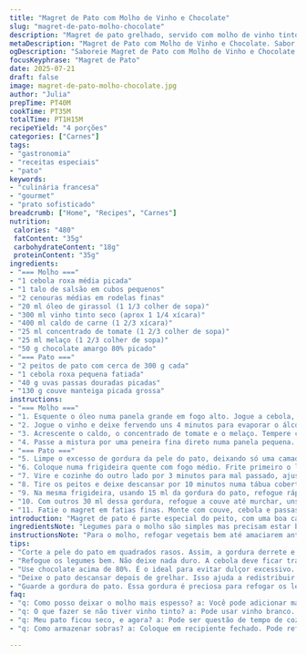 ```yaml
---
title: "Magret de Pato com Molho de Vinho e Chocolate"
slug: "magret-de-pato-molho-chocolate"
description: "Magret de pato grelhado, servido com molho de vinho tinto e chocolate amargo. Molho leva legumes refogados, vinho, caldo bovino, tomate concentrado e melaço. O pato é preparado grelhando o lado da gordura até ficar crocante, depois finalizado rapidamente. Servido com couve refogada, cebola roxa e frutas secas, substituindo as cranberries por uvas passas picadas. O molho é peneirado e incorporado com o chocolate. Receita sem glúten, lactose, ovos, laticínios e nozes."
metaDescription: "Magret de Pato com Molho de Vinho e Chocolate. Sabor intenso, prato requintado. Ideal para surpreender."
ogDescription: "Saboreie Magret de Pato com Molho de Vinho e Chocolate. Uma combinação rica e inusitada para impressionar."
focusKeyphrase: "Magret de Pato"
date: 2025-07-21
draft: false
image: magret-de-pato-molho-chocolate.jpg
author: "Julia"
prepTime: PT40M
cookTime: PT35M
totalTime: PT1H15M
recipeYield: "4 porções"
categories: ["Carnes"]
tags:
- "gastronomia"
- "receitas especiais"
- "pato"
keywords:
- "culinária francesa"
- "gourmet"
- "prato sofisticado"
breadcrumb: ["Home", "Recipes", "Carnes"]
nutrition: 
 calories: "480"
 fatContent: "35g"
 carbohydrateContent: "18g"
 proteinContent: "35g"
ingredients:
- "=== Molho ==="
- "1 cebola roxa média picada"
- "1 talo de salsão em cubos pequenos"
- "2 cenouras médias em rodelas finas"
- "20 ml óleo de girassol (1 1/3 colher de sopa)"
- "300 ml vinho tinto seco (aprox 1 1/4 xícara)"
- "400 ml caldo de carne (1 2/3 xícara)"
- "25 ml concentrado de tomate (1 2/3 colher de sopa)"
- "25 ml melaço (1 2/3 colher de sopa)"
- "50 g chocolate amargo 80% picado"
- "=== Pato ==="
- "2 peitos de pato com cerca de 300 g cada"
- "1 cebola roxa pequena fatiada"
- "40 g uvas passas douradas picadas"
- "130 g couve manteiga picada grossa"
instructions:
- "=== Molho ==="
- "1. Esquente o óleo numa panela grande em fogo alto. Jogue a cebola, o salsão e a cenoura. Refogue até a cebola ficar translúcida, uns 5 minutos."
- "2. Jogue o vinho e deixe fervendo uns 4 minutos para evaporar o álcool e concentrar sabores."
- "3. Acrescente o caldo, o concentrado de tomate e o melaço. Tempere com bastante pimenta do reino. Deixe cozinhar em fogo médio até reduzir à metade, uns 12 minutos."
- "4. Passe a mistura por uma peneira fina direto numa panela pequena. Adicione o chocolate picado e mexa até dissolver completamente. Mantenha aquecido."
- "=== Pato ==="
- "5. Limpe o excesso de gordura da pele do pato, deixando só uma camada fina. Faça cortes rasos em forma de grade na pele, sem atingir a carne. Salpique sal e pimenta."
- "6. Coloque numa frigideira quente com fogo médio. Frite primeiro o lado da gordura por cerca de 12 minutos até ficar crocante e dourado."
- "7. Vire e cozinhe do outro lado por 3 minutos para mal passado, ajuste o tempo para ao ponto ou bem passado, conforme preferência."
- "8. Tire os peitos e deixe descansar por 10 minutos numa tábua coberta com papel alumínio."
- "9. Na mesma frigideira, usando 15 ml da gordura do pato, refogue rápido a cebola e as passas por 3 minutos. Reserve."
- "10. Com outros 30 ml dessa gordura, refogue a couve até murchar, uns 4 minutos. Tempere com sal e pimenta."
- "11. Fatie o magret em fatias finas. Monte com couve, cebola e passas ao lado. Regue com o molho de vinho e chocolate."
introduction: "Magret de pato é parte especial do peito, com uma boa camada de gordura que deixa a carne suculenta ao cozinhar. O segredo tá em fazer essa gordura ficar crocante sem que o pato fique seco. Molho com vinho tinto e chocolate é inusitado, mas combina perfeitamente com a riqueza do pato. O amargor do chocolate escuro equilibra o dulçor do melaço e o toque ácido do vinho. Na França, costumam servir carnes com um toque leve de frutas ou algo agridoce, aqui o substituto das cranberries foi as uvas passas. A couve manteiga é ótima pra dar um verde no prato e dar estrutura sem pesar. A receita tem duração boa para preparar, mas o esforço vale a pena. Depois de provar, a combinação fica na memória."
ingredientsNote: "Legumes para o molho são simples mas precisam estar bem picados para cozinhar rápido e liberar sabor. Manteve o aipo e cenoura como base clássica. O vinho deve ser bom para beber, porque vai concentrar ainda mais. Molho fica com uma textura aveludada depois de passar pela peneira. A quantidade de melaço e tomate foi levemente reduzida para evitar o toque doce excessivo que pode mascarar o sabor do pato. Use chocolate amargo acima de 80% para não ficar doce, picado para derreter rápido. Pode trocar o melaço por melado de cana ou açúcar mascavo escuro. Couve manteiga nem tão fibrosa, nem muito mole, é fácil de achar no Brasil e segura bem o calor da frigideira. Passas substituem cranberries, dão um agridoce diferente e bem brasileiro. Quanto ao pato, magret fresco e com gordura de qualidade faz diferença no resultado final, evite congelados."
instructionsNote: "Para o molho, refogar vegetais bem até amaciarem antes de adicionar líquidos faz toda a diferença no sabor final. O vinho deve cozinhar primeiro para perder o álcool e concentrar aroma, depois vem o caldo que reduz mais lentamente. Passar por peneira deixa o molho liso, retirar os sólidos e focar nos sabores concentrados. Enquanto isso, o pato recebe a técnica clássica de grelhar pela gordura primeiro, sem fogo alto para não queimar. O quadrado na pele permite a gordura derreter e criar crosta. Depois de dourado, cozinha o lado da carne rapidamente para manter maciez e sangue. Guardar gordura do pato é importante para usar depois, nela vai refogar a cebola e as passas, dando liga ao prato. Couve deve ser refogada rapidamente na gordura para não perder cor e textura. Descansar o pato depois de fatiar ajuda sucos se redistribuírem, resultando carne mais suculenta. Montar prato com ingredientes ao lado e molho regado por cima traz contraste visual e no paladar. É bom ajustar tempero do molho antes de servir, acrescentar mais pimenta se necessário. Fazer tudo quente evita esfriar durante a montagem."
tips:
- "Corte a pele do pato em quadrados rasos. Assim, a gordura derrete e fica crocante. Não corte a carne. Sal e pimenta são essenciais. Esses temperos realçam o sabor. Escolha um vinho que você gostaria de beber para o molho. Isso faz diferença."
- "Refogue os legumes bem. Não deixe nada duro. A cebola deve ficar translúcida. O vapor ajuda a soltar sabores. Cozinhe o vinho antes de adicionar o caldo. Assim, o álcool reduz e o sabor fica mais intenso. Não apresse essa etapa."
- "Use chocolate acima de 80%. É o ideal para evitar dulçor excessivo. O sabor do chocolate se combina. Fica amargo na medida certa. O melaço pode ser substituído por melado. Garante um toque brasileiro. Isso dá complexidade ao prato."
- "Deixe o pato descansar depois de grelhar. Isso ajuda a redistribuir os sucos. A carne fica mais suculenta. O tempo de cozimento varia, ajuste como gosta. Aqui, temos opções: pouco passado, ao ponto ou bem passado."
- "Guarde a gordura do pato. Essa gordura é preciosa para refogar os legumes. Usar a gordura garante sabor e liga ao prato. Fique atento ao tempo de refogar a couve. Não deixe murchar demais. A cor é importante para apresentação."
faq:
- "q: Como posso deixar o molho mais espesso? a: Você pode adicionar mais caldo e deixar reduzir. Outra opção é usar um pouco de amido."
- "q: O que fazer se não tiver vinho tinto? a: Pode usar vinho branco. O sabor muda, mas ainda funciona. Ou substitua por caldo de carne."
- "q: Meu pato ficou seco, e agora? a: Pode ser questão de tempo de cozimento. Tente reduzir o fogo ou o tempo. Outra, use marinada para ajudar."
- "q: Como armazenar sobras? a: Coloque em recipiente fechado. Pode refrigerar por até três dias. Para mais tempo, congele. O molho também pode ser congelado."

---
```

